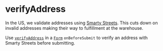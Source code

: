 # verifyAddress

In the US, we validate addresses using [Smarty Streets](https://github.com/zakness/birchbox-gitbook/tree/1ad9356b440d8ffd191f6222475ef6f0c15444b0/docs/utils/%60https:/smartystreets.com%60). This cuts down on invalid addresses making their way to fulfillment at the warehouse.

Use [`verifyAddress`](https://github.com/zakness/birchbox-gitbook/tree/1ad9356b440d8ffd191f6222475ef6f0c15444b0/src/components/Addresses/verifyAddress.js) in a [`Form`](../components/form.md) `onBeforeSubmit` to verify an address with Smarty Streets before submitting.

